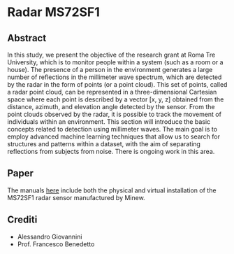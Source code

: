 # Radar MS72SF1

## Abstract  
In this study, we present the objective of the research grant at Roma Tre University, which is to monitor people within a system (such as a room or a house). The presence of a person in the environment generates a large number of reflections in the millimeter wave spectrum, which are detected by the radar in the form of points (or a point cloud). This set of points, called a radar point cloud, can be represented in a three-dimensional Cartesian space where each point is described by a vector [x, y, z] obtained from the distance, azimuth, and elevation angle detected by the sensor.
From the point clouds observed by the radar, it is possible to track the movement of individuals within an environment. This section will introduce the basic concepts related to detection using millimeter waves. 
The main goal is to employ advanced machine learning techniques that allow us to search for structures and patterns within a dataset, with the aim of separating reflections from subjects from noise. There is ongoing work in this area.

## Paper
The manuals [here](docs) include both the physical and virtual installation of the MS72SF1 radar sensor manufactured by Minew.


## Crediti
- Alessandro Giovannini
- Prof. Francesco Benedetto
